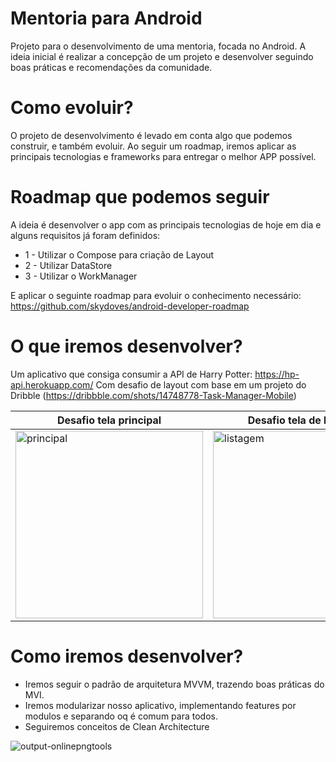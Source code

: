 # Mentoria para Android

Projeto para o desenvolvimento de uma mentoria, focada no Android. A ideia inicial é realizar a concepção de um projeto e desenvolver seguindo boas práticas e recomendações da comunidade.

# Como evoluir?

O projeto de desenvolvimento é levado em conta algo que podemos construir, e também evoluir. Ao seguir um roadmap, iremos aplicar as principais tecnologias e frameworks para entregar o melhor APP possível.

# Roadmap que podemos seguir

A ideia é desenvolver o app com as principais tecnologias de hoje em dia e alguns requisitos já foram definidos:

- 1 - Utilizar o Compose para criação de Layout
- 2 - Utilizar DataStore
- 3 - Utilizar o WorkManager

E aplicar o seguinte roadmap para evoluir o conhecimento necessário: https://github.com/skydoves/android-developer-roadmap

# O que iremos desenvolver?

Um aplicativo que consiga consumir a API de Harry Potter: https://hp-api.herokuapp.com/
Com desafio de layout com base em um projeto do Dribble (https://dribbble.com/shots/14748778-Task-Manager-Mobile)

|Desafio tela principal | Desafio tela de listagem |
|----------|----------|
| <img src="https://user-images.githubusercontent.com/22418520/189263926-f0e7fc83-8a5d-4ee9-b3be-7cec407e0793.png" alt="principal" width="300"/> | <img src="https://user-images.githubusercontent.com/22418520/189264074-fb801ff7-e5df-4537-8b8c-f2b4fcbc97f1.png" alt="listagem" width="300"/> |


# Como iremos desenvolver?

- Iremos seguir o padrão de arquitetura MVVM, trazendo boas práticas do MVI.
- Iremos modularizar nosso aplicativo, implementando features por modulos e separando oq é comum para todos.
- Seguiremos conceitos de Clean Architecture

![output-onlinepngtools](https://user-images.githubusercontent.com/22418520/188058006-ae6c4aa7-222a-47c5-a198-803363818570.png)


